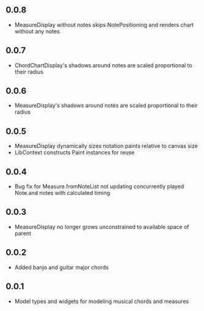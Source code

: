 ## 0.0.8

* MeasureDisplay without notes skips NotePositioning and renders chart without any notes

## 0.0.7

* ChordChartDisplay's shadows around notes are scaled proportional to their radius

## 0.0.6

* MeasureDisplay's shadows around notes are scaled proportional to their radius 

## 0.0.5

* MeasureDisplay dynamically sizes notation paints relative to canvas size
* LibContext constructs Paint instances for reuse

## 0.0.4

* Bug fix for Measure.fromNoteList not updating concurrently played Note.and notes with calculated
  timing

## 0.0.3

* MeasureDisplay no longer grows unconstrained to available space of parent

## 0.0.2

* Added banjo and guitar major chords

## 0.0.1

* Model types and widgets for modeling musical chords and measures
